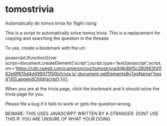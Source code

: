 tomostrivia
===========

Automatically do tomos trivia for flight rising

This is a script to automatically solve tomos trivia. 
This is a replacement for copying and searching the question in the threads

To use, create a bookmark with the url:

javascript:(function(){var script=document.createElement('script');script.type='text/javascript';script.src='https://cdn.rawgit.com/cameroncros/tomostrivia/b9b4bf5c280963fd1f82e8ff615d4d499371f50b/trivia.js';document.getElementsByTagName('head')[0].appendChild(script);})();

When you are at the trivia page, click the bookmark and it should solve the trivia page for you.

Please file a bug if it fails to work or gets the question wrong.

BEWARE: THIS USES JAVASCRIPT WRITTEN BY A STRANGER. DONT USE THIS IF YOU ARE UNSURE OF WHAT YOUR DOING

